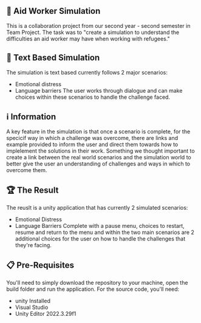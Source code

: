 ## 🙋 Aid Worker Simulation
This is a collaboration project from our second year - second semester in Team Project. The task was to "create a simulation to understand the difficulties an aid worker may have when working with refugees."

## 💬 Text Based Simulation
The simulation is text based currently follows 2 major scenarios:
- Emotional distress
- Language barriers
The user works through dialogue and can make choices within these scenarios to handle the challenge faced.

## ℹ️ Information
A key feature in the simulation is that once a scenario is complete, for the specicif way in which a challenge was overcome, there are links and example provided to inform the user and direct them towards how to implelement the solutions in their work. Something we thought important to create a link between the real world scenarios and the simulation world to better give the user an understanding of challenges and ways in which to overcome them.

## 🏆 The Result
The reuslt is a unity application that has currently 2 simulated scenarios:
- Emotional Distress
- Language Barriers
Complete with a pause menu, choices to restart, resume and return to the menu and within the two main scenarios are 2 additional choices for the user on how to handle the challenges that they're facing.

## 📋 Pre-Requisites
You'll need to simply download the repository to your machine, open the build folder and run the application.
For the source code, you'll need:
- unity Installed
- Visual Studio
- Unity Editor 2022.3.29f1
 
